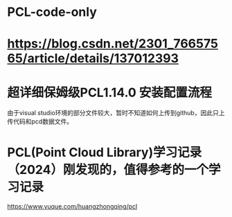 # PCL-code-only

# https://blog.csdn.net/2301_76657565/article/details/137012393
# 超详细保姆级PCL1.14.0 安装配置流程
由于visual studio环境的部分文件较大，暂时不知道如何上传到github，因此只上传代码和pcd数据文件。

# PCL(Point Cloud Library)学习记录（2024）刚发现的，值得参考的一个学习记录
https://www.yuque.com/huangzhongqing/pcl
